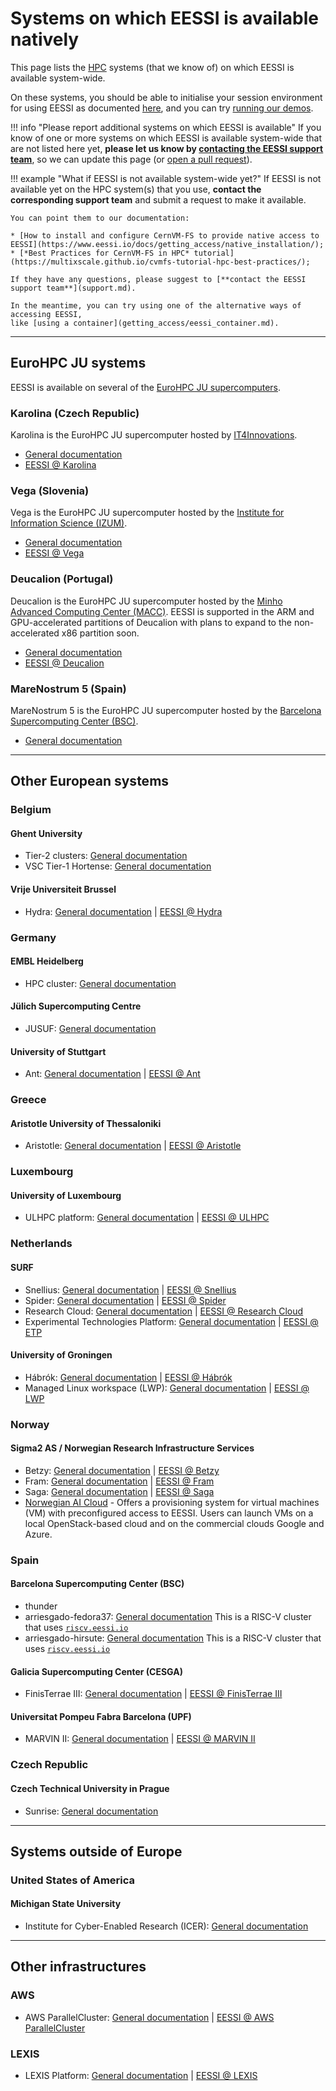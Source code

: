 # Systems on which EESSI is available natively

This page lists the [HPC](https://en.wikipedia.org/wiki/High-performance_computing "High-Performance Computing") systems (that we know of) on which EESSI is available system-wide.

On these systems, you should be able to initialise your session environment for using EESSI as documented [here](using_eessi/setting_up_environment.md),
and you can try [running our demos](using_eessi/eessi_demos.md).

!!! info "Please report additional systems on which EESSI is available"
    If you know of one or more systems on which EESSI is available system-wide that are not listed here yet,
    **please let us know by [contacting the EESSI support team](support.md)**,
    so we can update this page (or [open a pull request](https://github.com/EESSI/docs)).

!!! example "What if EESSI is not available system-wide yet?"
    If EESSI is not available yet on the HPC system(s) that you use,
    **contact the corresponding support team** and submit a request to make it available.
    
    You can point them to our documentation:

    * [How to install and configure CernVM-FS to provide native access to EESSI](https://www.eessi.io/docs/getting_access/native_installation/);
    * [*Best Practices for CernVM-FS in HPC* tutorial](https://multixscale.github.io/cvmfs-tutorial-hpc-best-practices/);

    If they have any questions, please suggest to [**contact the EESSI support team**](support.md).

    In the meantime, you can try using one of the alternative ways of accessing EESSI,
    like [using a container](getting_access/eessi_container.md).

---

## EuroHPC JU systems

EESSI is available on several of the [EuroHPC JU supercomputers](https://eurohpc-ju.europa.eu/supercomputers/our-supercomputers_en).

### Karolina (Czech Republic)

Karolina is the EuroHPC JU supercomputer hosted by [IT4Innovations](https://www.it4i.cz/en).

* [General documentation](https://docs.it4i.cz/karolina/introduction)
* [EESSI @ Karolina](https://docs.it4i.cz/software/eessi)

### Vega (Slovenia)

Vega is the EuroHPC JU supercomputer hosted by the [Institute for Information Science (IZUM)](https://izum.si/en/home).

* [General documentation](https://doc.vega.izum.si)
* [EESSI @ Vega](https://doc.vega.izum.si/eessi)

### Deucalion (Portugal)

Deucalion is the EuroHPC JU supercomputer hosted by the [Minho Advanced Computing Center (MACC)](https://www.macc.fccn.pt/).
EESSI is supported in the ARM and GPU-accelerated partitions of Deucalion with plans to expand to the non-accelerated x86 partition soon.

* [General documentation](https://docs.deucalion.macc.fccn.pt/)
* [EESSI @ Deucalion](https://docs.deucalion.macc.fccn.pt/jobs/eessi/)

### MareNostrum 5 (Spain)

MareNostrum 5 is the EuroHPC JU supercomputer hosted by the [Barcelona Supercomputing Center (BSC)](https://www.bsc.es/).

* [General documentation](https://www.bsc.es/supportkc/)

---

## Other European systems


### Belgium

#### Ghent University

* Tier-2 clusters: [General documentation](https://docs.hpc.ugent.be)
* VSC Tier-1 Hortense: [General documentation](https://docs.vscentrum.be/gent/tier1_hortense.html)

#### Vrije Universiteit Brussel

* Hydra: [General documentation](https://hpc.vub.be/docs/) | [EESSI @ Hydra](https://hpc.vub.be/docs/software/modules/#european-environment-for-scientific-software-installations)


### Germany

#### EMBL Heidelberg

* HPC cluster: [General documentation](https://www.embl.org/about/info/it-services/it-infrastructure)

#### Jülich Supercomputing Centre

* JUSUF: [General documentation](https://apps.fz-juelich.de/jsc/hps/jusuf/index.html)

#### University of Stuttgart

* Ant: [General documentation](https://pages.icp.uni-stuttgart.de/pages/hpc/_pages/_hpc_facilities/ant.html) | [EESSI @ Ant](https://pages.icp.uni-stuttgart.de/pages/hpc/_pages/_user_guide/loading_modules.html#loading-eessi-software)

### Greece

#### Aristotle University of Thessaloniki

* Aristotle: [General documentation](https://hpc.it.auth.gr/nodes-summary_en/) | [EESSI @ Aristotle](https://hpc.it.auth.gr/software/eessi/)

### Luxembourg

#### University of Luxembourg

* ULHPC platform: [General documentation](https://hpc-docs.uni.lu/) | [EESSI @ ULHPC](https://hpc-docs.uni.lu/software/eessi/)

### Netherlands

#### SURF

* Snellius: [General documentation](https://servicedesk.surf.nl/wiki/display/WIKI/Snellius) | [EESSI @ Snellius](https://servicedesk.surf.nl/wiki/display/WIKI/EESSI+software+environment)
* Spider: [General documentation](https://doc.spider.surfsara.nl/en/latest/index.html) | [EESSI @ Spider](https://doc.spider.surfsara.nl/en/latest/Pages/software/eessi.html)
* Research Cloud: [General documentation](https://servicedesk.surf.nl/wiki/display/WIKI/SURF+Research+Cloud) | [EESSI @ Research Cloud](https://servicedesk.surf.nl/wiki/display/WIKI/RC+component+EESSI+Client)
* Experimental Technologies Platform: [General documentation](https://servicedesk.surf.nl/wiki/x/6YC1Aw) | [EESSI @ ETP](https://servicedesk.surf.nl/wiki/spaces/WIKI/pages/96207409/Available+technologies#Availabletechnologies-EESSIEnvironmentModules)

#### University of Groningen

* Hábrók: [General documentation](https://wiki.hpc.rug.nl/habrok/introduction/cluster_description) | [EESSI @ Hábrók](https://wiki.hpc.rug.nl/habrok/software_environment/eessi)
* Managed Linux workspace (LWP): [General documentation](https://lwpwiki.webhosting.rug.nl/) | [EESSI @ LWP](https://lwpwiki.webhosting.rug.nl/index.php/EESSI)

### Norway

#### Sigma2 AS / Norwegian Research Infrastructure Services

* Betzy: [General documentation](https://documentation.sigma2.no/hpc_machines/betzy.html#betzy) | [EESSI @ Betzy](https://documentation.sigma2.no/software/eessi.html)
* Fram: [General documentation](https://documentation.sigma2.no/hpc_machines/fram.html#fram) | [EESSI @ Fram](https://documentation.sigma2.no/software/eessi.html)
* Saga: [General documentation](https://documentation.sigma2.no/hpc_machines/saga.html#saga) | [EESSI @ Saga](https://documentation.sigma2.no/software/eessi.html)
* [Norwegian AI Cloud](https://www.naic.no/) - Offers a provisioning system for virtual machines (VM) with preconfigured access to EESSI. Users can launch VMs on a local OpenStack-based cloud and on the commercial clouds Google and Azure.

### Spain

#### Barcelona Supercomputing Center (BSC)

* thunder
* arriesgado-fedora37: [General documentation](https://repo.hca.bsc.es/gitlab/epi-public/risc-v-software-development-vehicles/-/wikis/HCA-Nodes-and-Queues#commercial-risc-v-nodes)
This is a RISC-V cluster that uses [`riscv.eessi.io`](https://www.eessi.io/docs/repositories/riscv.eessi.io/)
* arriesgado-hirsute: [General documentation](https://repo.hca.bsc.es/gitlab/epi-public/risc-v-software-development-vehicles/-/wikis/HCA-Nodes-and-Queues#commercial-risc-v-nodes)
This is a RISC-V cluster that uses [`riscv.eessi.io`](https://www.eessi.io/docs/repositories/riscv.eessi.io/)

#### Galicia Supercomputing Center (CESGA)

* FinisTerrae III: [General documentation](https://cesga-docs.gitlab.io/ft3-user-guide/overview.html) | [EESSI @ FinisTerrae III](https://cesga-docs.gitlab.io/ft3-user-guide/compilers_and_dev_tools.html#eessi)

#### Universitat Pompeu Fabra Barcelona (UPF)

* MARVIN II: [General documentation](https://www.upf.edu/web/sct-sit/tutorials) | [EESSI @ MARVIN II](https://www.upf.edu/web/sct-sit/software)

### Czech Republic

#### Czech Technical University in Prague

* Sunrise: [General documentation](https://nms.fjfi.cvut.cz/wiki/Sunrise.fjfi.cvut.cz)

---

## Systems outside of Europe

### United States of America

#### Michigan State University

* Institute for Cyber-Enabled Research (ICER): [General documentation](https://icer.msu.edu/)

---

## Other infrastructures

### AWS

* AWS ParallelCluster: [General documentation](https://docs.aws.amazon.com/parallelcluster/) | [EESSI @ AWS ParallelCluster](https://github.com/aws-samples/aws-hpc-recipes/tree/main/recipes/env/eessi)

### LEXIS

* LEXIS Platform: [General documentation](https://docs.lexis.tech/architecture/architecture.html) | [EESSI @ LEXIS](https://docs.lexis.tech/user_interfaces/howto.html#custom-hpc-jobs)
